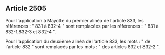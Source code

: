 Article 2505
----
Pour l'application à Mayotte du premier alinéa de l'article 833, les références
: " 831 à 832-4 " sont remplacées par les références : " 831 à 832-1,832-3 et
832-4 ".

Pour l'application du deuxième alinéa de l'article 833, les mots : " de
l'article 832 " sont remplacés par les mots : " des articles 832 et 832-2 ".
